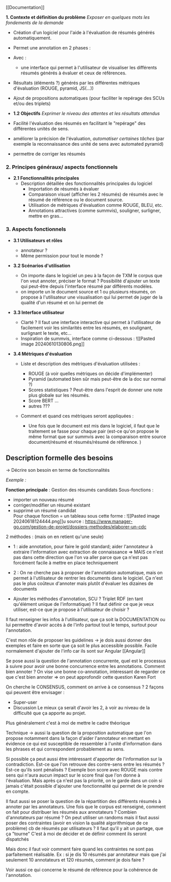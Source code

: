 

[[Documentation]]

**1. Contexte et définition du problème**
	 *Exposer en quelques mots les fondements de la demande* 
    
 - Création d'un logiciel pour l'aide à l'évaluation de résumés générés automatiquement. 
 - Permet une annotation en 2 phases : 
- Avec : 
	- une interface qui permet à l'utilisateur de visualiser les différents résumés générés à évaluer et ceux de références. 
- Résultats (éléments ?) générés par les différentes métriques d'évaluation (ROUGE, pyramid, JS(...))
- Ajout de propositions automatiques (pour faciliter le repérage des SCUs et/ou des triplets)
 
- **1.2 Objectifs**
	*Exprimer le niveau des attentes et les résultats attendus* 

- Facilité l'évaluation des résumés en facilitant le "repérage" des différentes unités de sens. 
- améliorer la précision de l'évaluation, *automatiser certaines tâches* (par exemple la reconnaissance des unité de sens avec automated pyramid)
- permettre de corriger les résumés 

### 2. Principes généraux/ aspects fonctionnels

- **2.1 Fonctionnalités principales**
    - Description détaillée des fonctionnalités principales du logiciel
        - Importation de résumés à évaluer
        - Comparaison visuel (afficher les 2 résumés) de résumés avec le résumé de référence ou le document source. 
        - Utilisation de métriques d'évaluation comme ROUGE, BLEU, etc.
        - Annotations attractives (comme summvis), souligner, surligner, mettre en gras... 

### 3. Aspects fonctionnels 

- **3.1 Utilisateurs et rôles**
    - annotateur ?
    - Même permission pour tout le monde ? 

- **3.2 Scénarios d'utilisation**
    - On importe dans le logiciel un peu à la façon de TXM le corpus que l'on veut annoter, préciser le format ? Possibilité d'ajouter un texte qui peut-être depuis l'interface résumé par différents modèles.
     - on importe un le document source et 1 ou plusieurs résumés, on propose à l'utilisateur une visualisation qui lui permet de juger de la qualité d'un résumé et on lui permet de 

- **3.3 Interface utilisateur**
    - Clarté ? Il faut une interface interactive qui permet à l'utilisateur de facilement voir les similarités entre les résumés, en soulignant, surlignant le texte, etc... 
    - Inspiration de summvis, interface comme ci-dessous : 
![[Pasted image 20240610130806.png]]


- **3.4 Métriques d'évaluation**
    - Liste et description des métriques d'évaluation utilisées :
	    - ROUGE (à voir quelles métriques on décide d'implémenter)
	    - Pyramid (automated bien sûr mais peut-être de la doc sur normal ?)
	    - Scores statistiques ? Peut-être dans l'esprit de donner une note plus globale sur les résumés. 
	    - Score BERT ...
	    - autres  ??? 

    - Comment et quand ces métriques seront appliquées : 
		- Une fois que le document est mis dans le logiciel, il faut que le traitement se fasse pour chaque pair (est-ce qu'on propose le même format que sur summvis avec la comparaison entre source document/résumé et résumés/résumé de référence. )


## Description formelle des besoins 
-> Décrire son besoin en terme de fonctionnalités

*Exemple :* 

**Fonction principale** : Gestion des résumés candidats
Sous-fonctions :  
- importer un nouveau résumé 
- corriger/modifier un résumé existant 
- supprimé un résumé candidat  
Pour chaque fonction  = un tableau sous cette forme : 
![[Pasted image 20240618124444.png]]u
source : https://www.manager-go.com/gestion-de-projet/dossiers-methodes/elaborer-un-cdc


2 méthodes : (mais on en retient qu'une seule)

- 1 : aide annotation, pour faire le gold standard; aider l'annotateur à extraire l'information avec extraction de connaissance
=> MAIS ce n'est pas dans cette direction que l'on va aller parce que ça n'est pas forcément facile à mettre en place techniquement 

- 2 : On ne cherche pas à proposer de l'annotation automatique, mais on permet à l'utilisateur de rentrer les documents dans le logiciel. Ça n'est pas le plus coûteux d'annoter mais plutôt d'évaluer les dizaines de documents 
- Ajouter les méthodes d'annotation, SCU ? Triplet RDF (en tant qu'élément unique de l'informatique) ? Il faut définir ce que je veux utiliser, est-ce que je propose à l'utilisateur de choisir ? 

Il faut renseigner les infos à l'utilisateur, que ça soit la DOCUMENTATION ou lui permettre d'avoir accès à de l'info partout tout le temps, surtout pour l'annotation. 

C'est mon rôle de proposer les guidelines -> je dois aussi donner des exemples et faire en sorte que ça soit le plus accessible possible. 
Facile normalement d'ajouter de l'info car ils sont sur Angular 
[[Angular]]

Se pose aussi la question de l'annotation concurrente, quel est le processus à suivre pour avoir une bonne concurrence entre les annotations. 
Comment bien annoter ? 
On vise une bonne co-annotation, intéressant de regarder ce que c'est bien annoter => on peut approfondir cette question Karen Fort 

On cherche le CONSENSUS, comment on arrive à ce consensus ? 
2 façons qui peuvent être envisager : 
- Super-user 
- Discussion 
Le mieux ça serait d'avoir les 2, à voir au niveau de la difficulté que ça apporte au projet. 

Plus généralement c'est à moi de mettre le cadre théorique

Technique -> aussi la question de la proposition automatique que l'on propose notamment dans la façon d'aider l'annotateur en mettant en évidence ce qui est susceptible de ressembler à l'unité d'information dans les phrases et qui correspondent probablement au sens. 

Si possible ça peut aussi être intéressant d'apporter de l'information sur la contradiction. 
Est-ce que l'on retrouve des contre-sens entre les résumés ? Est-ce qu'ils sont pénalisés ? 
Exemple bon score avec ROUGE mais contre sens qui n'aura aucun impact sur le score final que l'on donne à l'évaluation. 
Mais après ça n'est pas la priorité, on le garde dans un coin si jamais c'était possible d'ajouter une fonctionnalité qui permet de le prendre en compte.

Il faut aussi se poser la question de la répartition des différents résumés à annoter par les annotateurs. 
Une fois que le corpus est renseigné, comment on fait pour distribuer les résumés aux annotateurs ? Combien d'annotateurs par résumé ? 
On peut utiliser un randoms mais il faut aussi poser des contraintes (avoir en vision la qualité algorithmique de ce problème)
cb de résumés par utilisateurs ? 
Il faut qu'il y ait un partage, que ça "tourne"
C'est à moi de décider et de définir comment ils seront dispatchés

Mais donc il faut voir comment faire quand les contraintes ne sont pas parfaitement réalisable. Ex : si je dis 10 résumés par annotateur mais que j'ai seulement 10 annotateurs et 120 résumés, comment je dois faire ? 

Voir aussi ce qui concerne le résumé de référence pour la cohérence de l'annotation. 

